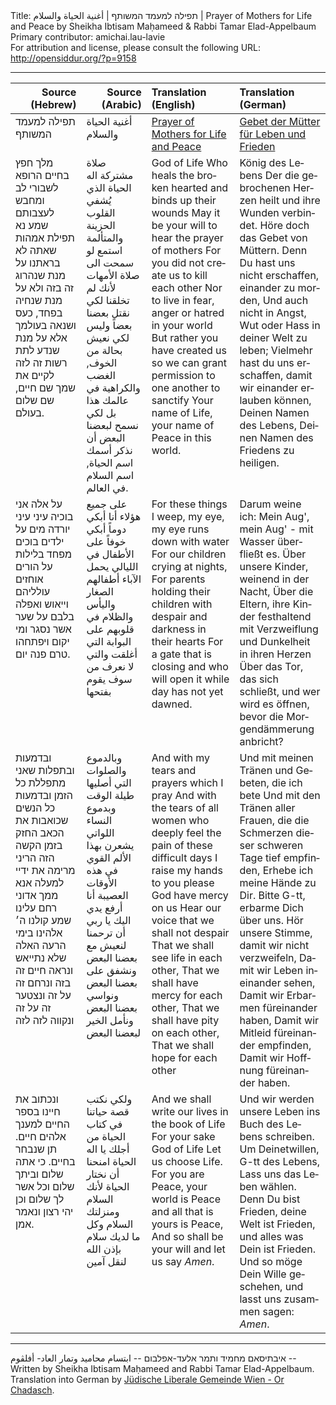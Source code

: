 <html>
<head></head>
<body>
Title: תפילה למעמד המשותף | أغنية الحياة والسلام | Prayer of Mothers for Life and Peace by Sheikha Ibtisam Maḥameed & Rabbi Tamar Elad-Appelbaum<br />
Primary contributor: amichai.lau-lavie<br />
For attribution and license, please consult the following URL: <a href="http://opensiddur.org/?p=9158">http://opensiddur.org/?p=9158</a>
<p />
<hr />

<table style="margin-left: auto;margin-right: auto;" class="draggable">
<thead><tr><th id="x" style="text-align: right;">Source (Hebrew)</th><th style="text-align: right;">Source (Arabic)</th><th style="text-align: left;">Translation (English)</th><th style="text-align: left;">Translation (German)</th></tr></thead>
<tbody>
<tr>
<td style="vertical-align:top;"">
<div class="liturgy" lang="he">
תפילה למעמד המשותף
</span></div></td>
 
<td style="vertical-align:top;"">
<div class="arabic" lang="ar">
أغنية الحياة والسلام
</span></div></td>
 
<td style="vertical-align:top;"">
<div class="english" lang="en">
<u>Prayer of Mothers for Life and Peace</u>
</td>
 
<td style="vertical-align:top;"">
<div class="german" lang="de">
<u>Gebet der Mütter für Leben und Frieden</u>
</div></td></tr>


<tr><td style="vertical-align:top;"">
<div class="liturgy" lang="he">
מלך חפץ בחיים
הרופא לשבורי לב ומחבש לעצבותם
שמע נא תפילת אמהות
שאתה לא בראתנו על מנת שנהרוג זה בזה
ולא על מנת שנחיה בפחד, כעס ושנאה בעולמך
אלא על מנת שנדע לתת רשות זה לזה לקיים את שמך
שם חיים, שם שלום בעולם.
</span></div></td>
 
<td style="vertical-align:top;"">
<div class="arabic" lang="ar">
صلاة مشتركة
اله الحياة
الذي يُشفي القلوب الحزينة والمتألمة
استمع لو سمحت الى صلاة الأمهات
لأنك لم تخلقنا لكي نقتل بعضنا بعضاً
وليس لكي نعيش بحالة من الخوف, الغضب والكراهية في عالمك هذا
بل لكي نسمح لبعضنا البعض أن نذكر أسمك
اسم الحياة, اسم السلام في العالم.
</span></div></td>
 
<td style="vertical-align:top;"">
<div class="english" lang="en">
God of Life
Who heals the broken hearted and binds up their wounds
May it be your will to hear the prayer of mothers
For you did not create us to kill each other
Nor to live in fear, anger or hatred in your world
But rather you have created us so we can grant permission to one another to sanctify
Your name of Life, your name of Peace in this world.
</td>
 
<td style="vertical-align:top;"">
<div class="german" lang="de">
König des Lebens
Der die gebrochenen Herzen heilt und ihre Wunden verbindet.
Höre doch das Gebet von Müttern.
Denn Du hast uns nicht erschaffen, einander zu morden,
Und auch nicht in Angst, Wut oder Hass in deiner Welt zu leben;
Vielmehr hast du uns erschaffen, damit wir einander erlauben können,
Deinen Namen des Lebens, Deinen Namen des Friedens zu heiligen.
</div></td></tr>


<tr><td style="vertical-align:top;"">
<div class="liturgy" lang="he">
על אלה אני בוכיה עיני עיני יורדה מים
על ילדים בוכים מפחד בלילות
על הורים אוחזים עולליהם וייאוש ואפלה בלבם
על שער אשר נסגר ומי יקום ויפתחהו טרם פנה יום.
</span></div></td>
 
<td style="vertical-align:top;"">
<div class="arabic" lang="ar">
على جميع هؤلاء أنا أبكي دوماً 
أبكي خوفاً على الأطفال في الليالي
يحمل الآباء أطفالهم الصغار واليأس والظلام في قلوبهم
على البوابة التي أغلقت والتي لا نعرف من سوف يقوم بفتحها
</span></div></td>
 
<td style="vertical-align:top;"">
<div class="english" lang="en">
For these things I weep, my eye, my eye runs down with water
For our children crying at nights,
For parents holding their children with despair and darkness in their hearts
For a gate that is closing and who will open it while day has not yet dawned.
</td>
 
<td style="vertical-align:top;"">
<div class="german" lang="de">
Darum weine ich: Mein Aug', mein Aug' - mit Wasser überfließt es.
Über unsere Kinder, weinend in der Nacht,
Über die Eltern, ihre Kinder festhaltend mit 
Verzweiflung und Dunkelheit in ihren Herzen
Über das Tor, das sich schließt,
und wer wird es öffnen, bevor 
die Morgendämmerung anbricht?
</div></td></tr>


<tr><td style="vertical-align:top;"">
<div class="liturgy" lang="he">
ובדמעות ובתפלות שאני מתפללת כל הזמן
ובדמעות כל הנשים שכואבות את הכאב החזק בזמן הקשה הזה
הריני מרימה את ידיי למעלה אנא ממך אדוני רחם עלינו
שמע קולנו ה׳ אלהינו בימי הרעה האלה שלא נתייאש
ונראה חיים זה בזה
ונרחם זה על זה
ונצטער זה על זה
ונקווה לזה לזה
</span></div></td>
 
<td style="vertical-align:top;"">
<div class="arabic" lang="ar">
وبالدموع والصلوات التي أصليها طيلة الوقت
وبدموع النساء اللواتي يشعرن بهذا الألم القوي في هذه الأوقات العصيبة
أنا أرفع يدي اليك يا ربي أن ترحمنا
لنعيش مع بعضنا البعض
ونشفق على بعضنا البعض
ونواسي بعضنا البعض
ونأمل الخير لبعضنا البعض
</span></div></td>
 
<td style="vertical-align:top;"">
<div class="english" lang="en">
And with my tears and prayers which I pray
And with the tears of all women who deeply feel the pain of these difficult days
I raise my hands to you please God have mercy on us
Hear our voice that we shall not despair
That we shall see life in each other,
That we shall have mercy for each other,
That we shall have pity on each other,
That we shall hope for each other
</td>
 
<td style="vertical-align:top;"">
<div class="german" lang="de">
Und mit meinen Tränen und Gebeten, die ich bete
Und mit den Tränen aller Frauen, die die 
Schmerzen dieser schweren Tage tief empfinden,
Erhebe ich meine Hände zu Dir. Bitte G-tt, erbarme Dich über uns.
Hör unsere Stimme, damit wir nicht verzweifeln,
Damit wir Leben ineinander sehen,
Damit wir Erbarmen füreinander haben,
Damit wir Mitleid füreinander empfinden,
Damit wir Hoffnung füreinander haben.
</div></td></tr>


<tr><td style="vertical-align:top;"">
<div class="liturgy" lang="he">
ונכתוב את חיינו בספר החיים
למענך אלהים חיים.
תן שנבחר בחיים.
כי אתה שלום וביתך שלום וכל אשר לך שלום
וכן יהי רצון ונאמר אמן.
</span></div></td>
 
<td style="vertical-align:top;"">
<div class="arabic" lang="ar">
ولكي نكتب قصة حياتنا في كتاب الحياة
من أجلك يا اله الحياة
امنحنا أن نختار الحياة
لأنك السلام ومنزلتك السلام وكل ما لديك سلام
بإذن الله لنقل آمين
</span></div></td>
 
<td style="vertical-align:top;"">
<div class="english" lang="en">
And we shall write our lives in the book of Life
For your sake God of Life
Let us choose Life.
&nbsp;
For you are Peace, your world is Peace and all that is yours is Peace,
And so shall be your will and let us say <em>Amen</em>.
</td>
 
<td style="vertical-align:top;"">
<div class="german" lang="de">
Und wir werden unsere Leben ins Buch des Lebens schreiben.
Um Deinetwillen, G-tt des Lebens,
Lass uns das Leben wählen.
&nbsp;
Denn Du bist Frieden, deine Welt ist Frieden, und alles was Dein ist Frieden.
Und so möge Dein Wille geschehen, und lasst uns zusammen sagen: <em>Amen</em>.
</div></td></tr>
</div></td></tr>
</tbody></table>

<hr />
איבתיסאם מחמיד ותמר אלעד-אפלבום -- ابتسام محاميد وتمار العاد- أفلڨوم -- Written by Sheikha Ibtisam Maḥameed and Rabbi Tamar Elad-Appelbaum. Translation into German by <a href="http://www.orchadasch.at/">Jüdische Liberale Gemeinde Wien - Or Chadasch</a>.

&nbsp;
</body>
</html>